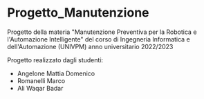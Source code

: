 # Progetto_Manutenzione
Progetto della materia "Manutenzione Preventiva per la Robotica e l'Automazione Intelligente" del corso di Ingegneria Informatica e dell'Automazione (UNIVPM) anno universitario 2022/2023

Progetto realizzato dagli studenti:
- Angelone Mattia Domenico
- Romanelli Marco
- Ali Waqar Badar
